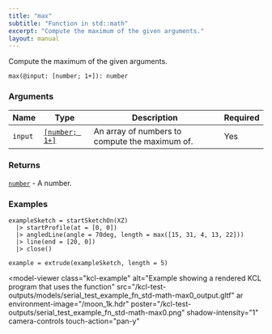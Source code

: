 ```yaml
---
title: "max"
subtitle: "Function in std::math"
excerpt: "Compute the maximum of the given arguments."
layout: manual
---
```


Compute the maximum of the given arguments.

```kcl
max(@input: [number; 1+]): number
```



### Arguments

| Name | Type | Description | Required |
|----------|------|-------------|----------|
| `input` | [`[number; 1+]`](/docs/kcl-std/types/std-types-number) | An array of numbers to compute the maximum of. | Yes |

### Returns

[`number`](/docs/kcl-std/types/std-types-number) - A number.


### Examples

```kcl
exampleSketch = startSketchOn(XZ)
  |> startProfile(at = [0, 0])
  |> angledLine(angle = 70deg, length = max([15, 31, 4, 13, 22]))
  |> line(end = [20, 0])
  |> close()

example = extrude(exampleSketch, length = 5)

```


<model-viewer
  class="kcl-example"
  alt="Example showing a rendered KCL program that uses the  function"
  src="/kcl-test-outputs/models/serial_test_example_fn_std-math-max0_output.gltf"
  ar
  environment-image="/moon_1k.hdr"
  poster="/kcl-test-outputs/serial_test_example_fn_std-math-max0.png"
  shadow-intensity="1"
  camera-controls
  touch-action="pan-y"
>
</model-viewer>


